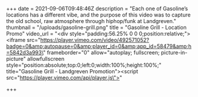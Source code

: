 +++
date = 2021-09-06T09:48:46Z
description = "Each one of Gasoline’s locations has a different vibe, and the purpose of this video was to capture the old school, raw atmosphere through hiphop/funk at Landgreven."
thumbnail = "/uploads/gasoline-grill.png"
title = "Gasoline Grill - Location Promo"
video_url = "<div style=\"padding:56.25% 0 0 0;position:relative;\"><iframe src=\"https://player.vimeo.com/video/492571052?badge=0&amp;autopause=0&amp;player_id=0&amp;app_id=58479&amp;h=5842d3a993\" frameborder=\"0\" allow=\"autoplay; fullscreen; picture-in-picture\" allowfullscreen style=\"position:absolute;top:0;left:0;width:100%;height:100%;\" title=\"Gasoline Grill - Landgreven Promotion\"></iframe></div><script src=\"https://player.vimeo.com/api/player.js\"></script>"

+++
